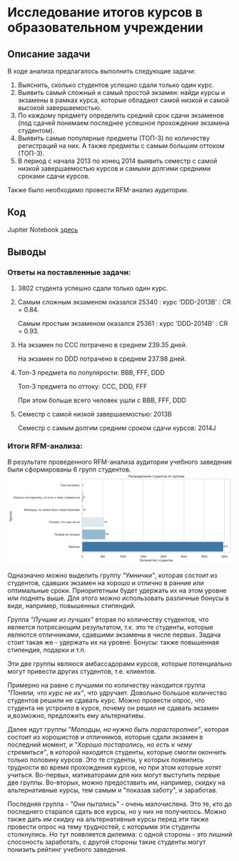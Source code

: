 # Исследование итогов курсов в образовательном учреждении
## Описание задачи 
В ходе анализа предлагалось выполнить следующие задачи:
1. Выяснить, сколько студентов успешно сдали только один курс.
2. Выявить самый сложный и самый простой экзамен: найди курсы и экзамены в рамках курса, которые обладают самой низкой и самой высокой завершаемостью.
3. По каждому предмету определить средний срок сдачи экзаменов (под сдачей понимаем последнее успешное прохождение экзамена студентом).
4. Выявить самые популярные предметы (ТОП-3) по количеству регистраций на них. А также предметы с самым большим оттоком (ТОП-3).
5. В период с начала 2013 по конец 2014 выявить семестр с самой низкой завершаемостью курсов и самыми долгими средними сроками сдачи курсов.

Также было необходимо провести RFM-анализ аудитории.

## Код
Jupiter Notebook [здесь](https://github.com/ValeriaGlushkova/E-learning/blob/main/e-learning.ipynb)
## Выводы
### Ответы на поставленные задачи:
1. 3802 студента успешно сдали только один курс.
2. Самым сложным экзаменом оказался 25340 : курс 'DDD-2013B' : CR = 0.84.

   Самым простым экзаменом оказался 25361 : курс 'DDD-2014B' : CR = 0.93.
4. На экзамен по CCC потрачено в среднем 239.35 дней.

   На экзамен по DDD потрачено в среднем 237.98 дней.
5. Топ-3 предмета по популярости: BBB, FFF, DDD

   Топ-3 предмета по оттоку: CCC, DDD, FFF

   При этом больше всего человек ушли с BBB, FFF, DDD
6. Семестр с самой низкой завершаемостью: 2013B

   Семестр с самым долгим средним сроком сдачи курсов: 2014J

### Итоги RFM-анализа:
В результате проведенного RFM-анализа аудитории учебного заведения были сформированы 6 групп студентов.
![распределение](https://github.com/ValeriaGlushkova/E-learning/blob/main/Groups.png)

Одназначно можно выделить группу _"Умнички"_, которая состоит из студентов, сдавших экзамен на хорошо и отлично в ранние или оптимальные сроки. Приоритетным будет удержать их на этом уровне или поднять выше. Для этого можно использовать различные бонусы в виде, например, повышенных стипендий.

Группа _"Лучшие из лучших"_ вторая по количеству студентов, что является потрясающим результатом, т.к. это те студенты, которые являются отличниками, сдавшими экзамены в числе первых. Задача стоит такая же - удержать их на уровне. Бонусы: также повышенная стипендия, подарки и т.п.

Эти две группы являюся амбассадорами курсов, которые потенциально могут привести других студентов, т.е. клиентов.

Примерно на равне с лучшими по количеству находится группа _"Поняли, что курс не их"_, что удручает. Довольно большое количество студентов решили не сдавать курс. Можно провести опрос, что студента не устроило в курсе, почему он решил не сдавать экзамен и,возможно, предложить ему альтернативы.

Далее идут группы _"Молодцы, но нужно быть порасторопнее"_, которая состоит из хорошистов и отличников, которые сдали экзамен в последний момент, и _"Хорошо постарались, но есть к чему стремиться"_, в которой находятся студенты, которые смогли окончить только половину курсов. Это те студенты, у которых появились трудности во время прохождения курсов, но при этом которые хотят учиться. Во-первых, мативаторами для них могут выступить первые две группы. Во-вторых, можно предоставить им, например, скидку на альтернативные курсы, тем самым и "показав заботу", и заработав.

Последняя группа - _"Они пытались"_ - очень малочислена. Это те, кто до последнего старался сдать все курсы, но у них не получилось. Можно также дать им скидку на альтернативные курсы перед эти также провести опрос на тему трудностей, с которыми эти студенты столкнулись. Но тут появляется дилемма: с одной стороны - это лишний спосоность заработать, с другой стороны такие студенты могут понизить рейтинг учебного заведения.
